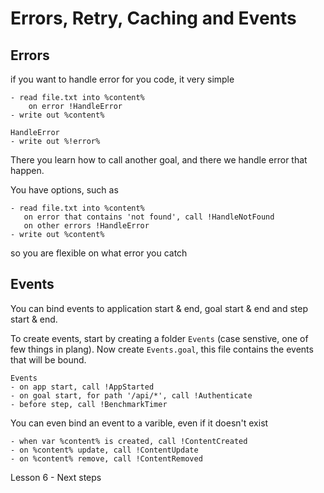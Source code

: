 # Errors, Retry, Caching and Events

## Errors

if you want to handle error for you code, it very simple

```plang
- read file.txt into %content%
    on error !HandleError
- write out %content%

HandleError
- write out %!error%
```

There you learn how to call another goal, and there we handle error that happen.

You have options, such as 

 ```plang
- read file.txt into %content%
    on error that contains 'not found', call !HandleNotFound
    on other errors !HandleError
- write out %content%
```

so you are flexible on what error you catch

## Events

You can bind events to application start & end, goal start & end and step start & end.

To create events, start by creating a folder `Events` (case senstive, one of few things in plang). Now create `Events.goal`, this file contains the events that will be bound.

```plang
Events
- on app start, call !AppStarted
- on goal start, for path '/api/*', call !Authenticate
- before step, call !BenchmarkTimer
```

You can even bind an event to a varible, even if it doesn't exist

```
- when var %content% is created, call !ContentCreated
- on %content% update, call !ContentUpdate
- on %content% remove, call !ContentRemoved
```

Lesson 6 - Next steps